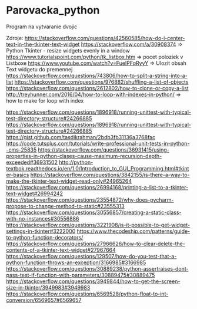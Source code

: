# Parovacka_python
Program na vytvaranie dvojic

Zdroje:
https://stackoverflow.com/questions/42560585/how-do-i-center-text-in-the-tkinter-text-widget
https://stackoverflow.com/a/30908374 => Python Tkinter - resize widgets evenly in a window
https://www.tutorialspoint.com/python/tk_listbox.htm => pocet poloziek v Listboxe
https://www.youtube.com/watch?v=FueIPFqRyyY => Ulozit obsah Text widgetu do premennej
https://stackoverflow.com/questions/743806/how-to-split-a-string-into-a-list
https://stackoverflow.com/questions/976882/shuffling-a-list-of-objects
https://stackoverflow.com/questions/2612802/how-to-clone-or-copy-a-list
http://treyhunner.com/2016/04/how-to-loop-with-indexes-in-python/ => how to make for loop with index

https://stackoverflow.com/questions/1896918/running-unittest-with-typical-test-directory-structure#24266885
https://stackoverflow.com/questions/1896918/running-unittest-with-typical-test-directory-structure#24266885
https://gist.github.com/tasdikrahman/2bdb3fb31136a3768fac
https://code.tutsplus.com/tutorials/write-professional-unit-tests-in-python--cms-25835
https://stackoverflow.com/questions/36931415/using-properties-in-python-clases-cause-maximum-recursion-depth-exceeded#36931502
http://python-textbok.readthedocs.io/en/1.0/Introduction_to_GUI_Programming.html#tkinter-basics
https://stackoverflow.com/questions/3842155/is-there-a-way-to-make-the-tkinter-text-widget-read-only#24965264
https://stackoverflow.com/questions/26994168/printing-a-list-to-a-tkinter-text-widget#26994242
https://stackoverflow.com/questions/23554872/why-does-pycharm-propose-to-change-method-to-static#23555313
https://stackoverflow.com/questions/30556857/creating-a-static-class-with-no-instances#30556886
https://stackoverflow.com/questions/3221908/is-it-possible-to-get-widget-settings-in-tkinter#3222000
https://www.thecodeship.com/patterns/guide-to-python-function-decorators/
https://stackoverflow.com/questions/27966626/how-to-clear-delete-the-contents-of-a-tkinter-text-widget#27967664
https://stackoverflow.com/questions/129507/how-do-you-test-that-a-python-function-throws-an-exception/3166985#3166985
https://stackoverflow.com/questions/30889238/python-assertraises-dont-pass-test-if-function-with-parameters/30889475#30889475
https://stackoverflow.com/questions/3949844/how-to-get-the-screen-size-in-tkinter/3949983#3949983
https://stackoverflow.com/questions/6569528/python-float-to-int-conversion/6569657#6569657
